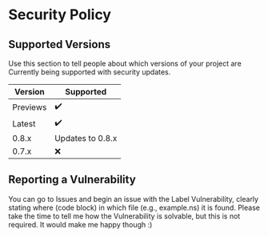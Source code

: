 # Security Policy

## Supported Versions

Use this section to tell people about which versions of your project are
Currently being supported with security updates.

| Version | Supported          |
| ------- | ------------------ |
| Previews| :heavy_check_mark: |
| Latest  | :heavy_check_mark: |
| 0.8.x   | Updates to 0.8.x   |
| 0.7.x   | :x:                |

## Reporting a Vulnerability

You can go to Issues and begin an issue with the Label Vulnerability, clearly stating where (code block) in which file (e.g., example.ns) it is found.
Please take the time to tell me how the Vulnerability is solvable, but this is not required. It would make me happy though :)
